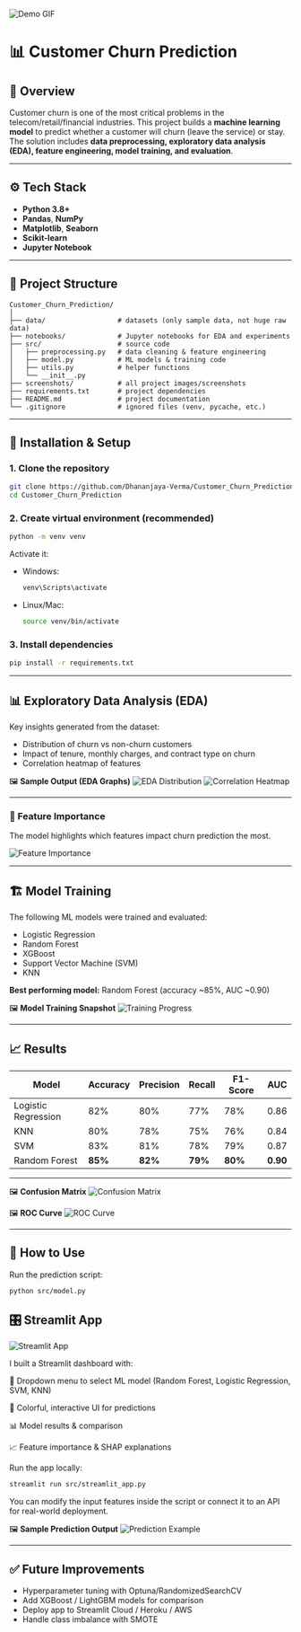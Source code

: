 ![Demo GIF](https://user-images.githubusercontent.com/74038190/225813708-98b745f2-7d22-48cf-9150-083f1b00d6c9.gif)

# 📊 Customer Churn Prediction

## 📌 Overview

Customer churn is one of the most critical problems in the telecom/retail/financial industries. This project builds a **machine learning model** to predict whether a customer will churn (leave the service) or stay.
The solution includes **data preprocessing, exploratory data analysis (EDA), feature engineering, model training, and evaluation**.

---

## ⚙️ Tech Stack

* **Python 3.8+**
* **Pandas**, **NumPy**
* **Matplotlib**, **Seaborn**
* **Scikit-learn**
* **Jupyter Notebook**

---

## 📂 Project Structure

```
Customer_Churn_Prediction/
│
├── data/                  # datasets (only sample data, not huge raw data)
├── notebooks/             # Jupyter notebooks for EDA and experiments
├── src/                   # source code
│   ├── preprocessing.py   # data cleaning & feature engineering
│   ├── model.py           # ML models & training code
│   ├── utils.py           # helper functions
│   └── __init__.py
├── screenshots/           # all project images/screenshots
├── requirements.txt       # project dependencies
├── README.md              # project documentation
└── .gitignore             # ignored files (venv, pycache, etc.)
```

---

## 🚀 Installation & Setup

### 1. Clone the repository

```bash
git clone https://github.com/Dhananjaya-Verma/Customer_Churn_Prediction.git
cd Customer_Churn_Prediction
```

### 2. Create virtual environment (recommended)

```bash
python -m venv venv
```

Activate it:

* Windows:

  ```bash
  venv\Scripts\activate
  ```
* Linux/Mac:

  ```bash
  source venv/bin/activate
  ```

### 3. Install dependencies

```bash
pip install -r requirements.txt
```

---

## 📊 Exploratory Data Analysis (EDA)

Key insights generated from the dataset:

* Distribution of churn vs non-churn customers
* Impact of tenure, monthly charges, and contract type on churn
* Correlation heatmap of features

🖼️ **Sample Output (EDA Graphs)**
![EDA Distribution](screenshots/eda_distribution.png)
![Correlation Heatmap](screenshots/correlation_heatmap.png)

---

### 🔑 Feature Importance
The model highlights which features impact churn prediction the most.

![Feature Importance](screenshots/feature_importance.png)

---

## 🏗️ Model Training

The following ML models were trained and evaluated:

* Logistic Regression
* Random Forest
* XGBoost
* Support Vector Machine (SVM)
* KNN

**Best performing model:** Random Forest (accuracy \~85%, AUC \~0.90)

🖼️ **Model Training Snapshot**
![Training Progress](screenshots/model_training.png)

---

## 📈 Results

| Model               | Accuracy | Precision | Recall  | F1-Score | AUC      |
| ------------------- | -------- | --------- | ------- | -------- | -------- |
| Logistic Regression | 82%      | 80%       | 77%     | 78%      | 0.86     |
| KNN                 | 80%      | 78%       | 75%     | 76%      | 0.84     |
| SVM                 | 83%      | 81%       | 78%     | 79%      | 0.87     |
| Random Forest       | **85%**  | **82%**   | **79%** | **80%**  | **0.90** |

---

🖼️ **Confusion Matrix**
![Confusion Matrix](screenshots/confusion_matrix.png)

🖼️ **ROC Curve**
![ROC Curve](screenshots/ROC_curves.png)

---

## 📌 How to Use

Run the prediction script:

```bash
python src/model.py
```

## 🎛️ Streamlit App
![Streamlit App](screenshots/streamlit_app.png)

I built a Streamlit dashboard with:

🔽 Dropdown menu to select ML model (Random Forest, Logistic Regression, SVM, KNN)

🎨 Colorful, interactive UI for predictions

📊 Model results & comparison

📈 Feature importance & SHAP explanations

Run the app locally:
```bash
streamlit run src/streamlit_app.py
```

You can modify the input features inside the script or connect it to an API for real-world deployment.

🖼️ **Sample Prediction Output**
![Prediction Example](screenshots/prediction_output.png)

---

## ✅ Future Improvements

* Hyperparameter tuning with Optuna/RandomizedSearchCV
* Add XGBoost / LightGBM models for comparison
* Deploy app to Streamlit Cloud / Heroku / AWS
* Handle class imbalance with SMOTE
